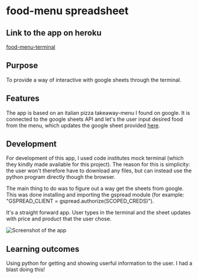 
# food-menu spreadsheet

## Link to the app on heroku
[food-menu-terminal](https://food-menu-spreadsheet.herokuapp.com/)

## Purpose
To provide a way of interactive with google sheets through the terminal.

## Features
The app is based on an italian pizza takeaway-menu I found on google.
It is connected to the google sheets API and let's the user input desired
food from the menu, which updates the google sheet provided [here](https://docs.google.com/spreadsheets/d/1ZMafE3iASF4JajNNqcCspRB4JMgc5zVP0gE1stCrSDc/edit#gid=1597246693).

## Development
For development of this app, I used code institutes mock terminal (which they kindly made available for this project).
The reason for this is simplicity: the user won't therefore have to download any files, but can instead use
the python program directly though the browser.

The main thing to do was to figure out a way get the sheets from google.
This was done installing and importing the gspread module (for example: "GSPREAD_CLIENT = gspread.authorize(SCOPED_CREDS)").

It's a straight forward app. User types in the terminal and the sheet updates with price and product that
the user chose.


![Screenshot of the app](https://github.com/jonny-bjornhager/food-menu/blob/main/img/screencap.png?raw=true)



## Learning outcomes
Using python for getting and showing userful information to the user.
I had a blast doing this!
